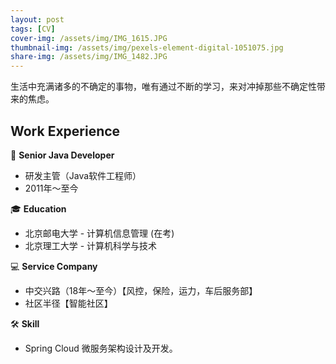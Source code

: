 ```yaml
---
layout: post
tags: [CV]
cover-img: /assets/img/IMG_1615.JPG
thumbnail-img: /assets/img/pexels-element-digital-1051075.jpg
share-img: /assets/img/IMG_1482.JPG
---
```

生活中充满诸多的不确定的事物，唯有通过不断的学习，来对冲掉那些不确定性带来的焦虑。

## Work Experience
👨 **Senior Java Developer**
- 研发主管（Java软件工程师）
- 2011年～至今

🎓 **Education**
- 北京邮电大学 - 计算机信息管理 (在考)
- 北京理工大学 - 计算机科学与技术

💻 **Service Company**
- 中交兴路（18年～至今）【风控，保险，运力，车后服务部】
- 社区半径【智能社区】

🛠 **Skill**
- Spring Cloud 微服务架构设计及开发。